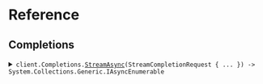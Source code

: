 # Reference
## Completions
<details><summary><code>client.Completions.<a href="/src/SeedServerSentEvents/Completions/CompletionsClient.cs">StreamAsync</a>(StreamCompletionRequest { ... }) -> System.Collections.Generic.IAsyncEnumerable<StreamedCompletion></code></summary>
<dl>
<dd>

#### 🔌 Usage

<dl>
<dd>

<dl>
<dd>

```csharp
client.Completions.StreamAsync(new StreamCompletionRequest { Query = "foo" });
```
</dd>
</dl>
</dd>
</dl>

#### ⚙️ Parameters

<dl>
<dd>

<dl>
<dd>

**request:** `StreamCompletionRequest` 
    
</dd>
</dl>
</dd>
</dl>


</dd>
</dl>
</details>
